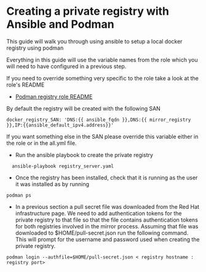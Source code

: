 # Creating a private registry with Ansible and Podman

This guide will walk you through using ansible to setup a local docker registry using podman

Everything in this guide will use the variable names from the role which you will need to have configured in a previous step.

If you need to override something very specific to the role take a look at the role's README

- [Podman registry role README](https://github.com/dmc5179/openshift4-disconnected/blob/master/playbooks/rolss/podman_registry/README.md)

By default the registry will be created with the following SAN
```
docker_registry_SAN: 'DNS:{{ ansible_fqdn }},DNS:{{ mirror_registry }},IP:{{ansible_default_ipv4.address}}'
```

If you want something else in the SAN please override this variable either in the role or in the all.yml file.


- Run the ansible playbook to create the private registry

```
  ansible-playbook registry_server.yaml
```

- Once the registry has been installed, check that it is running as the user it was installed as by running
```
podman ps
```

- In a previous section a pull secret file was downloaded from the Red Hat infrastructure page. We need to add authentication tokens for the private registry to that file so that the file contains authentication tokens for both registries involved in the mirror process. Assuming that file was downloaded to $HOME/pull-secret.json run the following command. This will prompt for the username and password used when creating the private registry.

```
podman login --authfile=$HOME/pull-secret.json < registry hostname : registry port>
```